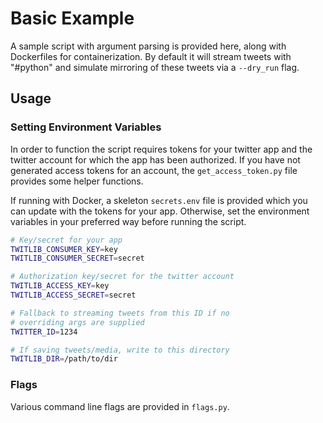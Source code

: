 # Basic Example

A sample script with argument parsing is provided here, along with
Dockerfiles for containerization. By default it will stream tweets
with "#python" and simulate mirroring of these tweets via a
`--dry_run` flag.

## Usage

### Setting Environment Variables
In order to function the script requires tokens for your twitter app
and the twitter account for which the app has been authorized. If you
have not generated access tokens for an account, the
`get_access_token.py` file provides some helper functions.

If running with Docker, a skeleton `secrets.env` file is provided
which you can update with the tokens for your app. Otherwise, set the
environment variables in your preferred way before running the script.

```sh
# Key/secret for your app
TWITLIB_CONSUMER_KEY=key
TWITLIB_CONSUMER_SECRET=secret

# Authorization key/secret for the twitter account
TWITLIB_ACCESS_KEY=key
TWITLIB_ACCESS_SECRET=secret

# Fallback to streaming tweets from this ID if no
# overriding args are supplied
TWITTER_ID=1234

# If saving tweets/media, write to this directory
TWITLIB_DIR=/path/to/dir
```

### Flags

Various command line flags are provided in `flags.py`.
